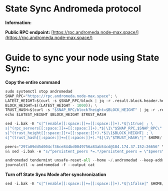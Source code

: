 # State Sync Andromeda protocol 
**Information:**

**Public RPC endpoint:**  [https://rpc.andromeda.node-max.space/](https://rpc.andromeda.node-max.space/)

# Guide to sync your node using State Sync:
**Copy the entire command**
```python
sudo systemctl stop andromedad
SNAP_RPC="https://rpc.andromeda.node-max.space"; \
LATEST_HEIGHT=$(curl -s $SNAP_RPC/block | jq -r .result.block.header.height); \
BLOCK_HEIGHT=$((LATEST_HEIGHT - 1000)); \
TRUST_HASH=$(curl -s "$SNAP_RPC/block?height=$BLOCK_HEIGHT" | jq -r .result.block_id.hash); \
echo $LATEST_HEIGHT $BLOCK_HEIGHT $TRUST_HASH

sed -i.bak -E "s|^(enable[[:space:]]+=[[:space:]]+).*$|\1true| ; \
s|^(rpc_servers[[:space:]]+=[[:space:]]+).*$|\1\"$SNAP_RPC,$SNAP_RPC\"| ; \
s|^(trust_height[[:space:]]+=[[:space:]]+).*$|\1$BLOCK_HEIGHT| ; \
s|^(trust_hash[[:space:]]+=[[:space:]]+).*$|\1\"$TRUST_HASH\"|" $HOME/.andromedad/config/config.toml

peers="297a09dd5d004cf36ce844bd0049756a83ab54cd@184.174.37.152:26656" \
&& sed -i.bak -e "s/^persistent_peers *=.*/persistent_peers = \"$peers\"/" $HOME/.andromedad/config/config.toml 

andromedad tendermint unsafe-reset-all --home ~/.andromedad --keep-addr-book && sudo systemctl restart andromedad && \
journalctl -u andromedad -f --output cat
```

**Turn off State Sync Mode after synchronization**
```python
sed -i.bak -E "s|^(enable[[:space:]]+=[[:space:]]+).*$|\1false|" $HOME/.andromedad/config/config.toml
```
